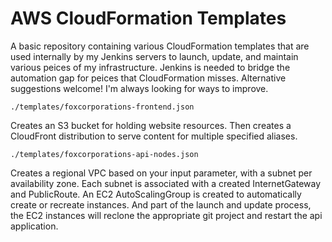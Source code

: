 AWS CloudFormation Templates
============================

A basic repository containing various CloudFormation templates that are
used internally by my Jenkins servers to launch, update, and maintain various
peices of my infrastructure. Jenkins is needed to bridge the automation gap
for peices that CloudFormation misses. Alternative suggestions welcome! I'm
always looking for ways to improve.

`./templates/foxcorporations-frontend.json`

Creates an S3 bucket for holding website resources. Then creates a
CloudFront distribution to serve content for multiple specified aliases.

`./templates/foxcorporations-api-nodes.json`

Creates a regional VPC based on your input parameter, with a subnet per
availability zone. Each subnet is associated with a created InternetGateway
and PublicRoute. An EC2 AutoScalingGroup is created to automatically create
or recreate instances. And part of the launch and update process, the EC2
instances will reclone the appropriate git project and restart the api
application.
